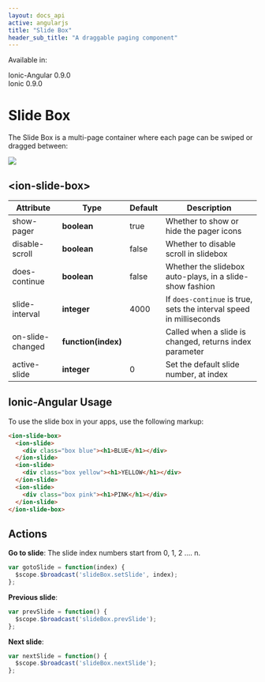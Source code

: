 ```yaml
---
layout: docs_api
active: angularjs
title: "Slide Box"
header_sub_title: "A draggable paging component"
---
```


Available in:
<div class="label label-danger">Ionic-Angular 0.9.0</div>
<div class="label label-primary">Ionic 0.9.0</div>

Slide Box
===


The Slide Box is a multi-page container where each page can be swiped or dragged between:

<img src="http://ionicframework.com.s3.amazonaws.com/docs/controllers/slideBox.gif">

## \<ion-slide-box\>

<table class="table">
  <thead>
    <tr>
      <th>Attribute</th>
      <th>Type</th>
      <th>Default</th>
      <th>Description</th>
    </tr>
  </thead>
  <tbody>
    <tr>
      <td>show-pager</td>
      <td><b>boolean</b></td>
      <td>true</td>
      <td>Whether to show or hide the pager icons</td>
    </tr>
    <tr>
      <td>disable-scroll</td>
      <td><b>boolean</b></td>
      <td>false</td>
      <td>Whether to disable scroll in slidebox</td>
    </tr>
    <tr>
      <td>does-continue</td>
      <td><b>boolean</b></td>
      <td>false</td>
      <td>Whether the slidebox auto-plays, in a slide-show fashion</td>
    </tr>
    <tr>
      <td>slide-interval</td>
      <td><b>integer</b></td>
      <td>4000</td>
      <td>If <code>does-continue</code> is true, sets the interval speed in milliseconds</td>
    </tr>
    <tr>
      <td>on-slide-changed</td>
      <td><b>function(index)</b></td>
      <td></td>
      <td>Called when a slide is changed, returns index parameter</td>
    </tr>
    <tr>
      <td>active-slide</td>
      <td><b>integer</b></td>
      <td>0</td>
      <td>Set the default slide number, at index</td>
    </tr>
  </tbody>
</table>

## Ionic-Angular Usage

To use the slide box in your apps, use the following markup:

```html
<ion-slide-box>
  <ion-slide>
    <div class="box blue"><h1>BLUE</h1></div>
  </ion-slide>
  <ion-slide>
    <div class="box yellow"><h1>YELLOW</h1></div>
  </ion-slide>
  <ion-slide>
    <div class="box pink"><h1>PINK</h1></div>
  </ion-slide>
</ion-slide-box>
```

## Actions ##

<b>Go to slide</b>: 
The slide index numbers start from 0, 1, 2 .... n.
```javascript
var gotoSlide = function(index) {
  $scope.$broadcast('slideBox.setSlide', index);
};
```

<b>Previous slide</b>:
```javascript
var prevSlide = function() {
  $scope.$broadcast('slideBox.prevSlide');
};
```

<b>Next slide</b>:
```javascript
var nextSlide = function() {
  $scope.$broadcast('slideBox.nextSlide');
};
```
